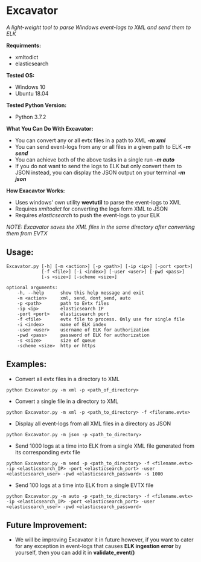 
# Excavator

*A light-weight tool to parse Windows event-logs to XML and send them to ELK*

__Requirments:__

- xmltodict
- elasticsearch

__Tested OS:__

- Windows 10
- Ubuntu 18.04

__Tested Python Version:__

- Python 3.7.2

__What You Can Do With Excavator:__

- You can convert any or all evtx files in a path to XML __*-m xml*__
- You can send event-logs from any or all files in a given path to ELK __*-m send*__
- You can achieve both of the above tasks in a single run __*-m auto*__
- If you do not want to send the logs to ELK but only convert them to JSON instead, you can display the JSON output on your terminal __*-m json*__

__How Exacavtor Works:__

- Uses windows' own utility __wevtutil__ to parse the event-logs to XML
- Requires *xmltodict* for converting the logs form XML to JSON
- Requires *elasticsearch* to push the event-logs to your ELK

*NOTE: Excavator saves the XML files in the same directory after converting them from EVTX*

## Usage:

```
Excavator.py [-h] [-m <action>] [-p <path>] [-ip <ip>] [-port <port>]
             [-f <file>] [-i <index>] [-user <user>] [-pwd <pass>]
             [-s <size>] [-scheme <size>]

optional arguments:
    -h, --help      show this help message and exit
    -m <action>     xml, send, dont_send, auto
    -p <path>       path to Evtx files
    -ip <ip>        elasticsearch IP
    -port <port>    elasticsearch port
    -f <file>       evtx file to process. Only use for single file
    -i <index>      name of ELK index
    -user <user>    username of ELK for authorization
    -pwd <pass>     password of ELK for authorization
    -s <size>       size of queue
    -scheme <size>  http or https
```

## Examples:

- Convert all evtx files in a directory to XML
```
python Excavator.py -m xml -p <path_of_directory>
```
- Convert a single file in a directory to XML
```
python Excavator.py -m xml -p <path_to_directory> -f <filename.evtx>
```
- Display all event-logs from all XML files in a directory as JSON
```
python Excavator.py -m json -p <path_to_directory>
```
- Send 1000 logs at a time into ELK from a single XML file generated from its corresponding evtx file
```
python Excavator.py -m send -p <path_to_directory> -f <filename.evtx> -ip <elasticsearch_IP> -port <elasticsearch_port> -user <elasticsearch_user> -pwd <elasticsearch_password> -s 1000
```
- Send 100 logs at a time into ELK from a single EVTX file
```
python Excavator.py -m auto -p <path_to_directory> -f <filename.evtx> -ip <elasticsearch_IP> -port <elasticsearch_port> -user <elasticsearch_user> -pwd <elasticsearch_password>
```

## Future Improvement:

- We will be improving Excavator it in future however, if you want to cater for any exception in event-logs that causes __ELK ingestion error__ by yourself, then you can add it in __validate_event()__
